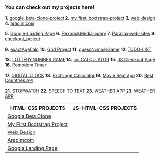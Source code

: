 
### You can check out my projects here!
**1.**  [google_beta-clone-project](https://anthonyharold67.github.io/my-projects/google-beta98-clone/)
**2.**  [my_first_bootstrap-project](https://anthonyharold67.github.io/my-projects/my_first_bootstrap-project/)
**3.**  [web_design](https://anthonyharold67.github.io/my-projects/web_design/)
**4.**  [aracım.com](https://anthonyharold67.github.io/my-projects/aracımcom_project/)<br><br>
**5.**  [Google-Landing Page](https://anthonyharold67.github.io/my-projects/google-landing/)
**6.**  [Flexbox&Media-query](https://anthonyharold67.github.io/my-projects/flexbox-mediaquery/)
**7.**  [Parallax-web-sites](https://anthonyharold67.github.io/my-projects/parallax-web-sites/)
**8.**  [checkout_project](https://anthonyharold67.github.io/my-projects/checkout_project/)<br><br>
**9.**  [exactAgeCalc](https://anthonyharold67.github.io/my-projects/exactAgeCalc/)
**10.**  [Grid Project](https://anthonyharold67.github.io/my-projects/grid-project/)
**11.**  [guessNumberGame](https://anthonyharold67.github.io/my-projects/guessNumberGame/)
**12.**  [TODO-LIST](https://anthonyharold67.github.io/my-projects/todolist/)<br><br>
**13.**  [LOTTERY NUMBER GAME](https://anthonyharold67.github.io/my-projects/lotteryGame/)
**14.**  [ios CALCULATOR](https://anthonyharold67.github.io/my-projects/iosCalculator/)
**15.**  [JS Checkout Page](https://anthonyharold67.github.io/my-projects/JSCheckoutPage/)
**16.**  [Pomodoro Timer](https://anthonyharold67.github.io/my-projects/pomodoroTimer/)<br><br>
**17.**  [DIGITAL CLOCK](https://anthonyharold67.github.io/my-projects/digitalClock/)
**18.**  [Exchange Calculator](https://anthonyharold67.github.io/my-projects/exchangeCalc/)
**19.**  [Movie Seat App](https://anthonyharold67.github.io/my-projects/movieSeatApp/)
**20.**  [Rest Countries API](https://anthonyharold67.github.io/my-projects/restCountries/)<br><br>
**21.**  [STOPWATCH](https://anthonyharold67.github.io/my-projects/stopwatch/)
**22.**  [SPEECH TO TEXT](https://anthonyharold67.github.io/my-projects/speechToText/)
**23.**  [WEATHER APP](https://anthonyharold67.github.io/my-projects/weatherApp)
**23.**  [WEATHER APP](https://anthonyharold67.github.io/my-projects/weatherApp)
<table>
  <tr>
      <th>HTML-CSS PROJECTS</th>
      <th>JS-HTML-CSS PROJECTS</th>  
  </tr>
  <tr>
    <td><a href="https://anthonyharold67.github.io/my-projects/google-beta98-clone/">Google Beta Clone</a></td>
  </tr>
  <tr>
    <td><a href="https://anthonyharold67.github.io/my-projects/my_first_bootstrap-project/">My First Bootstrap Project</a></td>
  </tr>
  <tr>
    <td><a href="https://anthonyharold67.github.io/my-projects/web_design/">Web Design</a></td>
  </tr>
  <tr>
    <td><a href="(https://anthonyharold67.github.io/my-projects/aracımcom_project/">Aracımcom</a></td>
  </tr>
  <tr>
    <td><a href="https://anthonyharold67.github.io/my-projects/google-landing/">Google Landing Page</a></td>
  </tr>
</table>
